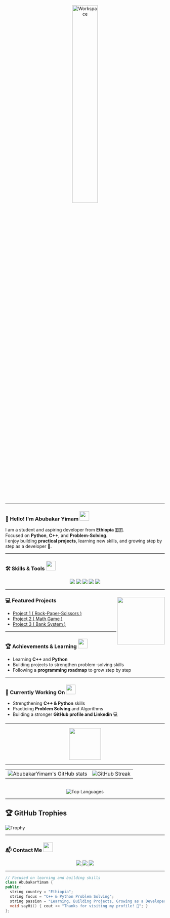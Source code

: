 <div align="center" width="100%">
  <img src="https://github.com/SP-XD/SP-XD/blob/main/images/dev-working_rounded.gif?raw=true" alt="Workspace" width="40%"/>
</div> 

<hr>

### 👋 Hello! I'm **Abubakar Yimam** <img src="https://media.giphy.com/media/WUlplcMpOCEmTGBtBW/giphy.gif" width="30">
I am a student and aspiring developer from **Ethiopia 🇪🇹**.  
Focused on **Python**, **C++**, and **Problem-Solving**.  
I enjoy building **practical projects**, learning new skills, and growing step by step as a developer 🚀.

---

### 🛠️ Skills & Tools <img src="https://media.giphy.com/media/3o7TKPdUkkbCAVqW4w/giphy.gif" width="30">
<div align="center">
  <img src="https://img.shields.io/badge/Python-14354C?style=for-the-badge&logo=python&logoColor=white" />
  <img src="https://img.shields.io/badge/C++-00599C?style=for-the-badge&logo=c%2B%2B&logoColor=white" />
  <img src="https://img.shields.io/badge/Git-F05033?style=for-the-badge&logo=git&logoColor=white" />
  <img src="https://img.shields.io/badge/GitHub-121011?style=for-the-badge&logo=github&logoColor=white" />
  <img src="https://img.shields.io/badge/Visual%20Studio-5C2D91?style=for-the-badge&logo=visual-studio&logoColor=white" />
</div>

---

### 💻 Featured Projects <img align="right" src="https://media.giphy.com/media/qgQUggAC3Pfv687qPC/giphy.gif" width="150" />
- [Project 1 ( Rock-Paper-Scissors )](https://github.com/AbubakarYimam/Project-1-Rock-Paper-Scissors)
- [Project 2 ( Math Game )](https://github.com/AbubakarYimam/project-2-Math-Game)
- [Project 3 ( Bank System )](https://github.com/AbubakarYimam/-Project-1---Bank1-/tree/main)

---

### 🏆 Achievements & Learning <img src="https://media.giphy.com/media/26FPnsRww5Zm4/giphy.gif" width="30">
- Learning **C++** and **Python**  
- Building projects to strengthen problem-solving skills  
- Following a **programming roadmap** to grow step by step  

---

### 🎯 Currently Working On <img src="https://media.giphy.com/media/xT8qBepJQzUjXpeWU8/giphy.gif" width="30">
- Strengthening **C++ & Python** skills  
- Practicing **Problem Solving** and Algorithms  
- Building a stronger **GitHub profile and Linkedin** 💻  

---

<div align="center">
  <img src="https://github.com/SP-XD/SP-XD/blob/main/images/Developer.gif" width="100" />
</div>

---

<div align="center"> 
  <table> 
    <tr> 
      <td> 
        <img src="https://github-readme-stats.vercel.app/api?username=AbubakarYimam&show_icons=true&theme=tokyonight&hide_border=false&count_private=true&v=1" alt="AbubakarYimam's GitHub stats" /> 
      </td> 
      <td> 
        <img src="https://github-readme-streak-stats.herokuapp.com/?user=AbubakarYimam&theme=tokyonight&hide_border=false&v=1" alt="GitHub Streak" /> 
      </td> 
    </tr> 
  </table> 
  <br> 
  <img src="https://github-readme-stats.vercel.app/api/top-langs/?username=AbubakarYimam&layout=compact&theme=tokyonight&hide_border=false&v=1" alt="Top Languages" /> 
</div>

---

## 🏆 GitHub Trophies
![Trophy](https://github-profile-trophy.vercel.app/?username=AbubakarYimam&theme=darkhub&no-frame=true&no-bg=true&margin-w=5)

---

### 📬 Contact Me <img src="https://media.giphy.com/media/jqNPzdTTxQfOgOqpO4/giphy.gif" width="30">
<div align="center">
  <a href="https://www.linkedin.com/in/abubakar-yimam-aa9a06382/">
    <img src="https://img.shields.io/badge/LinkedIn-0A66C2?style=for-the-badge&logo=linkedin&logoColor=white" />
  </a>
  <a href="mailto:abubakaryimam37@gmail.com">
    <img src="https://img.shields.io/badge/Gmail-D14836?style=for-the-badge&logo=gmail&logoColor=white" />
  </a>
  <a href="https://t.me/abu_789z">
    <img src="https://img.shields.io/badge/Telegram-0088cc?style=for-the-badge&logo=telegram&logoColor=white" />
  </a>
</div>

---

```cpp
// Focused on learning and building skills
class AbubakarYimam {
public:
  string country = "Ethiopia";
  string focus = "C++ & Python Problem Solving";
  string passion = "Learning, Building Projects, Growing as a Developer";
  void sayHi() { cout << "Thanks for visiting my profile! 🚀"; }
};
